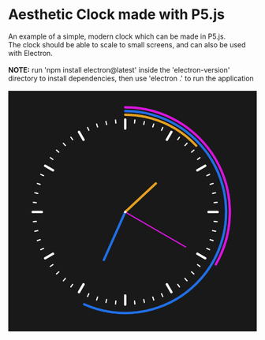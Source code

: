 # Aesthetic Clock made with P5.js 

An example of a simple, modern clock which can be made in P5.js.<br />
The clock should be able to scale to small screens, and can also be used with Electron. <br />
<br />
**NOTE:** run 'npm install electron@latest' inside the 'electron-version' directory to install dependencies, then use 'electron .' to run the application<br />
<br />
<img src="/docs/clock-image-example.PNG">
